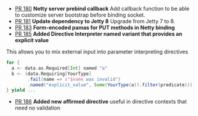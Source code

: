 * [PR 180][180] **Netty server prebind callback** Add callback
  function to be able to customize server bootstrap before binding
  socket.
* [PR 181][181] **Update dependency to Jetty 8** Upgrade from Jetty 7
  to 8.
* [PR 183][183] **Form-encoded pamas for PUT methods in Netty binding**
* [PR 185][185] **Added Directive Interpreter named variant that provides an explicit value**

This allows you to mix external input into parameter interpreting directives

```scala
for {
  a <- data.as.Required[Int] named "a"
  b <- (data.Requiring[YourType]
        .fail(name => s"$name was invalid")
        .named("explicit_value", Some(YourType(a)).filter(predicate)))
} yield ...
```

* [PR 186][186] **Added new affirmed directive** useful in directive contexts that need no validation

[180]: https://github.com/unfiltered/unfiltered/pull/180
[181]: https://github.com/unfiltered/unfiltered/pull/181
[183]: https://github.com/unfiltered/unfiltered/pull/183
[185]: https://github.com/unfiltered/unfiltered/pull/185
[186]: https://github.com/unfiltered/unfiltered/pull/186
